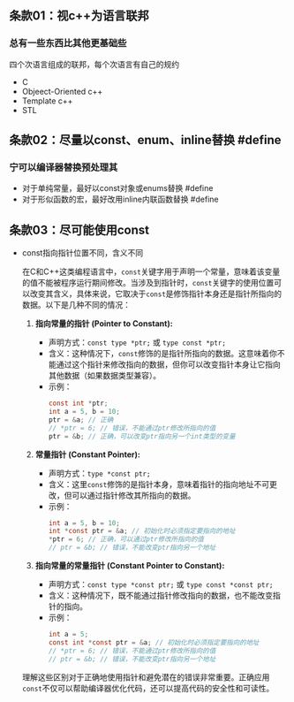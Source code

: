 ## 条款01：视c++为语言联邦

### 总有一些东西比其他更基础些

四个次语言组成的联邦，每个次语言有自己的规约

- C
- Objeect-Oriented c++
- Template c++
- STL

## 条款02：尽量以const、enum、inline替换 #define

### 宁可以编译器替换预处理其

-   对于单纯常量，最好以const对象或enums替换 #define
- 对于形似函数的宏，最好改用inline内联函数替换 #define

## 条款03：尽可能使用const

- const指向指针位置不同，含义不同

  在C和C++这类编程语言中，`const`关键字用于声明一个常量，意味着该变量的值不能被程序运行期间修改。当涉及到指针时，`const`关键字的使用位置可以改变其含义，具体来说，它取决于`const`是修饰指针本身还是指针所指向的数据。以下是几种不同的情况：

  1. **指向常量的指针 (Pointer to Constant):**
     - 声明方式：`const type *ptr;` 或 `type const *ptr;`
     - 含义：这种情况下，`const`修饰的是指针所指向的数据。这意味着你不能通过这个指针来修改指向的数据，但你可以改变指针本身让它指向其他数据（如果数据类型兼容）。
     - 示例：
       ```c
       const int *ptr;
       int a = 5, b = 10;
       ptr = &a; // 正确
       // *ptr = 6; // 错误，不能通过ptr修改所指向的值
       ptr = &b; // 正确，可以改变ptr指向另一个int类型的变量
       ```

  2. **常量指针 (Constant Pointer):**
     - 声明方式：`type *const ptr;`
     - 含义：这里`const`修饰的是指针本身，意味着指针的指向地址不可更改，但可以通过指针修改其所指向的数据。
     - 示例：
       ```c
       int a = 5, b = 10;
       int *const ptr = &a; // 初始化时必须指定要指向的地址
       *ptr = 6; // 正确，可以通过ptr修改所指向的值
       // ptr = &b; // 错误，不能改变ptr指向另一个地址
       ```

  3. **指向常量的常量指针 (Constant Pointer to Constant):**
     - 声明方式：`const type *const ptr;` 或 `type const *const ptr;`
     - 含义：这种情况下，既不能通过指针修改指向的数据，也不能改变指针的指向。
     - 示例：
       ```c
       int a = 5;
       const int *const ptr = &a; // 初始化时必须指定要指向的地址
       // *ptr = 6; // 错误，不能通过ptr修改所指向的值
       // ptr = &b; // 错误，不能改变ptr指向另一个地址
       ```

  理解这些区别对于正确地使用指针和避免潜在的错误非常重要。正确应用`const`不仅可以帮助编译器优化代码，还可以提高代码的安全性和可读性。